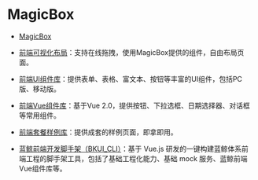 # MagicBox

- [MagicBox](https://magicbox.bk.tencent.com/static_api/v3/main/index.html)

- [前端可视化布局](https://magicbox.bk.tencent.com/static_api/v3/index.html#build/show)：支持在线拖拽，使用MagicBox提供的组件，自由布局页面。 

- [前端UI组件库](https://magicbox.bk.tencent.com/static_api/v3/index.html#index?isPro=1)：提供表单、表格、富文本、按钮等丰富的UI组件，包括PC版、移动版。  

- [前端Vue组件库](https://magicbox.bk.tencent.com/static_api/v3/components_vue/2.0/example/index.html#/)：基于Vue 2.0，提供按钮、下拉选框、日期选择器、对话框等常用组件。 

- [前端套餐样例库](https://magicbox.bk.tencent.com/static_api/v3/index.html#templates)：提供成套的样例页面，即拿即用。 

- [蓝鲸前端开发脚手架（BKUI_CLI）](https://bk.tencent.com/docs/document/5.1/19/583)：基于 Vue.js 研发的一键构建蓝鲸体系前端工程的脚手架工具，包括了基础工程化能力、基础 mock 服务、蓝鲸前端Vue组件库等。
